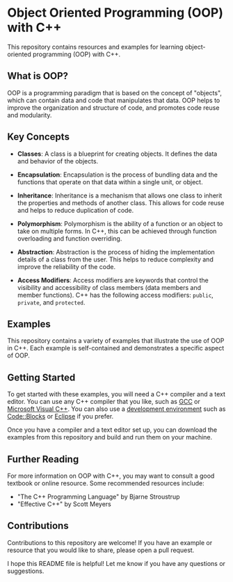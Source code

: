 # Object Oriented Programming (OOP) with C++

This repository contains resources and examples for learning object-oriented programming (OOP) with C++.

## What is OOP?

OOP is a programming paradigm that is based on the concept of "objects", which can contain data and code that manipulates that data. OOP helps to improve the organization and structure of code, and promotes code reuse and modularity.

## Key Concepts

- **Classes**: A class is a blueprint for creating objects. It defines the data and behavior of the objects.

- **Encapsulation**: Encapsulation is the process of bundling data and the functions that operate on that data within a single unit, or object.

- **Inheritance**: Inheritance is a mechanism that allows one class to inherit the properties and methods of another class. This allows for code reuse and helps to reduce duplication of code.

- **Polymorphism**: Polymorphism is the ability of a function or an object to take on multiple forms. In C++, this can be achieved through function overloading and function overriding.

- **Abstraction**: Abstraction is the process of hiding the implementation details of a class from the user. This helps to reduce complexity and improve the reliability of the code.

- **Access Modifiers**: Access modifiers are keywords that control the visibility and accessibility of class members (data members and member functions). C++ has the following access modifiers: `public`, `private`, and `protected`.

## Examples

This repository contains a variety of examples that illustrate the use of OOP in C++. Each example is self-contained and demonstrates a specific aspect of OOP.

## Getting Started

To get started with these examples, you will need a C++ compiler and a text editor. You can use any C++ compiler that you like, such as [GCC](https://gcc.gnu.org/) or [Microsoft Visual C++](https://visualstudio.microsoft.com/). You can also use a [development environment](https://en.wikipedia.org/wiki/Integrated_development_environment) such as [Code::Blocks](http://www.codeblocks.org/) or [Eclipse](https://www.eclipse.org/) if you prefer.

Once you have a compiler and a text editor set up, you can download the examples from this repository and build and run them on your machine.

## Further Reading

For more information on OOP with C++, you may want to consult a good textbook or online resource. Some recommended resources include:

- "The C++ Programming Language" by Bjarne Stroustrup
- "Effective C++" by Scott Meyers

## Contributions

Contributions to this repository are welcome! 
If you have an example or resource that you would like to share, please open a pull request.

I hope this README file is helpful! Let me know if you have any questions or suggestions.
